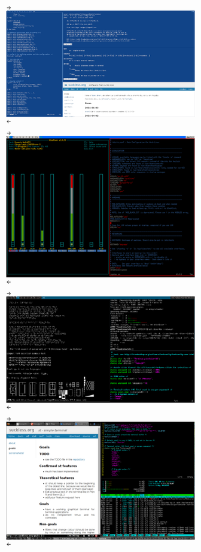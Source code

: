->[![st screenshot](frign-2016-s.png)](frign-2016.png)<-

->[![st screenshot](putain-ouais-s.png)](putain-ouais.png)<-

->[![st screenshot](hendry-s.png)](hendry.png)<-

->[![st screenshot](20h-2012-s.png)](20h-2012.png)<-
